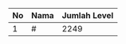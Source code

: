 | No | Nama            | Jumlah Level |
|----|-----------------|--------------|
| 1  | #    |    2249        |
